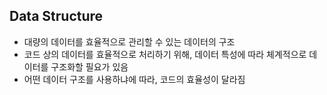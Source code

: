 ## Data Structure

- 대량의 데이터를 효율적으로 관리할 수 있는 데이터의 구조
- 코드 상의 데이터를 효율적으로 처리하기 위해, 데이터 특성에 따라 체계적으로 데이터를 구조화할 필요가 있음
- 어떤 데이터 구조를 사용하냐에 따라, 코드의 효율성이 달라짐
